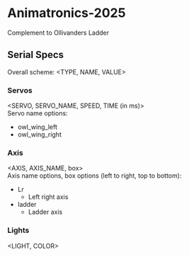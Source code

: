 # Animatronics-2025
Complement to Ollivanders Ladder

## Serial Specs
Overall scheme: \<TYPE, NAME, VALUE\>

### Servos
\<SERVO, SERVO\_NAME, SPEED, TIME (in ms)\>  
Servo name options:

- owl\_wing\_left  
- owl\_wing\_right

### Axis
\<AXIS, AXIS\_NAME, box\>  
Axis name options, box options (left to right, top to bottom):

- Lr  
  - Left right axis  
- ladder  
  - Ladder axis

### Lights
\<LIGHT, COLOR\>  
